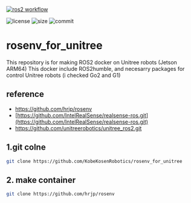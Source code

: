 [![ros2 workflow](https://github.com/hrjp/rosenv/actions/workflows/ros2-humble-image-build.yml/badge.svg)](https://hub.docker.com/repository/docker/hrjp/ros2)

![license](https://img.shields.io/github/license/KobeKosenRobotics/rosenv_for_unitree)
![size](https://img.shields.io/github/repo-size/KobeKosenRobotics/rosenv_for_unitree)
![commit](https://img.shields.io/github/last-commit/KobeKosenRobotics/rosenv_for_unitree/main)

# rosenv_for_unitree
This repository is for making ROS2 docker on Unitree robots (Jetson ARM64)
This docker include ROS2humble, and necesarry packages for control Unitree robots (i checked Go2 and G1)
## reference
- https://github.com/hrjp/rosenv 
- [https://github.com/IntelRealSense/realsense-ros.git](https://github.com/IntelRealSense/realsense-ros.git)
- https://github.com/unitreerobotics/unitree_ros2.git

## 1.git colne 
```bash
git clone https://github.com/KobeKosenRobotics/rosenv_for_unitree
```

## 2. make container
```bash
git clone https://github.com/hrjp/rosenv
```
